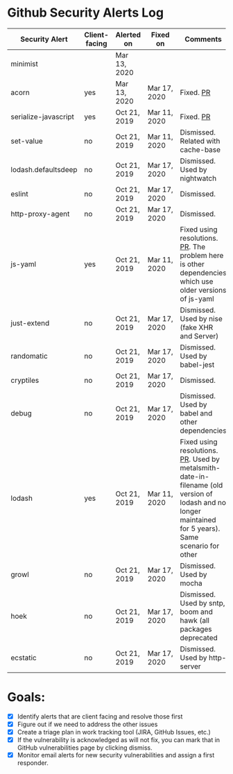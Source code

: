 # Github Security Alerts Log

| Security Alert       | Client-facing | Alerted on   | Fixed on     | Comments                                                                                                                                               |
|----------------------|--------------|--------------|--------------|--------------------------------------------------------------------------------------------------------------------------------------------------------|
| minimist             |              | Mar 13, 2020 |              |                                                                                                                                                        |
| acorn                | yes          | Mar 13, 2020 | Mar 17, 2020 | Fixed. [PR](https://github.com/department-of-veterans-affairs/vets-website/pull/11913)                                                                                                                                             |
| serialize-javascript | yes          | Oct 21, 2019 | Mar 11, 2020 | Fixed. [PR](https://github.com/department-of-veterans-affairs/vets-website/pull/11839)                                                                                                                                              |
| set-value            | no           | Oct 21, 2019 | Mar 11, 2020 | Dismissed. Related with cache-base                                                                                                                     |
| lodash.defaultsdeep  | no           | Oct 21, 2019 | Mar 17, 2020 | Dismissed. Used by nightwatch                                                                                                                          |
| eslint               | no           | Oct 21, 2019 | Mar 17, 2020 | Dismissed.                                                                                                                                             |
| http-proxy-agent     | no           | Oct 21, 2019 | Mar 17, 2020 | Dismissed.                                                                                                                                             |
| js-yaml              | yes          | Oct 21, 2019 | Mar 11, 2020 | Fixed using resolutions. [PR](https://github.com/department-of-veterans-affairs/vets-website/pull/11856). The problem here is other dependencies which use older versions of js-yaml                                                |
| just-extend          | no           | Oct 21, 2019 | Mar 17, 2020 | Dismissed. Used by nise (fake XHR and Server)                                                                                                          |
| randomatic           | no           | Oct 21, 2019 | Mar 17, 2020 | Dismissed. Used by babel-jest                                                                                                                          |
| cryptiles            | no           | Oct 21, 2019 | Mar 17, 2020 | Dismissed.                                                                                                                                             |
| debug                | no           | Oct 21, 2019 | Mar 17, 2020 | Dismissed. Used by babel and other dependencies                                                                                                        |
| lodash               | yes          | Oct 21, 2019 | Mar 11, 2020 | Fixed using resolutions. [PR](https://github.com/department-of-veterans-affairs/vets-website/pull/11851). Used by metalsmith-date-in-filename (old version of lodash and no longer maintained for 5 years). Same scenario for other |
| growl                | no           | Oct 21, 2019 | Mar 17, 2020 | Dismissed. Used by mocha                                                                                                                               |
| hoek                 | no           | Oct 21, 2019 | Mar 17, 2020 | Dismissed. Used by sntp, boom and hawk (all packages deprecated                                                                                        |
| ecstatic             | no           | Oct&#160;21, 2019 | Mar&#160;17, 2020 | Dismissed. Used by http-server                                                                                                                         |                                                                                                                         |
# Goals:

- [x] Identify alerts that are client facing and resolve those first
- [x] Figure out if we need to address the other issues
- [x] Create a triage plan in work tracking tool (JIRA, GitHub Issues, etc.)
- [x] If the vulnerability is acknowledged as will not fix, you can mark that in GitHub vulnerabilities page by clicking dismiss.
- [x] Monitor email alerts for new security vulnerabilities and assign a first responder.
